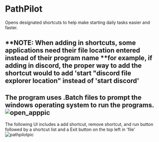 # PathPilot
Opens designated shortcuts to help make starting daily tasks easier and faster. 

**NOTE: When adding in shortcuts, some applications need their file location entered instead of their program name
**for example, if adding in discord, the proper way to add the shortcut would to add 'start "discord file explorer location" instead of 'start discord'
---------------------------------------------------------------------------------------------------------
The program uses .Batch files to prompt the windows operating system to run the programs.
![open_apppic](https://github.com/AaronQTran/PathPilot/assets/119716713/3061fbe7-eb9e-48f3-af38-19d4a5018ef0)
---------------------------------------------------------------------------------------------------------
The following UI includes a add shortcut, remove shortcut, and run button followed by a shortcut list and a Exit button on the top left in 'file'
![pathpilotpic](https://github.com/AaronQTran/PathPilot/assets/119716713/f6878e37-4a71-42e5-b0a5-57c07a7ad1f4)
